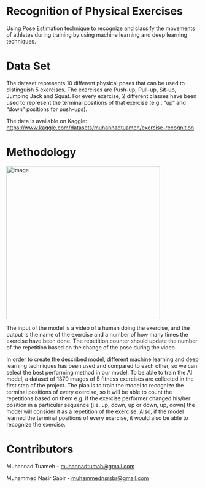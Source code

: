# Recognition of Physical Exercises

Using Pose Estimation technique to recognize and classify the movements of athletes during training by using machine learning and deep learning techniques.

# Data Set
The dataset represents 10 different physical poses that can be used to distinguish 5 exercises. The exercises are Push-up, Pull-up, Sit-up, Jumping Jack and Squat. For every exercise, 2 different classes have been used to represent the terminal positions of that exercise (e.g., “up” and “down” positions for push-ups).

The data is available on Kaggle: https://www.kaggle.com/datasets/muhannadtuameh/exercise-recognition

# Methodology

<img width="400" alt="image" src="https://github.com/muhannad125/recognition-of-physical-exercises/assets/61150919/d3299a98-68c8-4c89-89c5-9ca58030a69b">

The input of the model is a video of a human doing the exercise, and the output is the name of the exercise and a number of how many times the exercise have been done. The repetition counter should update the number of the repetition based on the change of the pose during the video.

In order to create the described model, different machine learning and deep learning techniques has been used and compared to each other, so we can select the best performing method in our model. To be able to train the AI model, a dataset of 1370 images of 5 fitness exercises are collected in the first step of the project. The plan is to train the model to recognize the terminal positions of every exercise, so it will be able to count the repetitions based on them e.g. if the exercise performer changed his/her position in a particular sequence (i.e. up, down, up or down, up, down) the model will consider it as a repetition of the exercise. Also, if the model learned the terminal positions of every exercise, it would also be able to recognize the exercise.

# Contributors

Muhannad Tuameh - muhannadtumah@gmail.com

Muhammed Nasir Sabir - muhammednsrsbr@gmail.com
